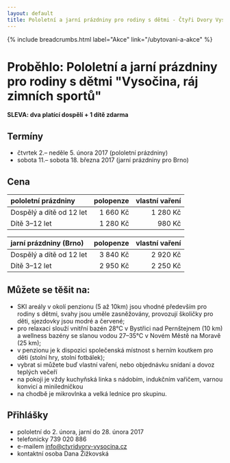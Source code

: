 ```yaml
---
layout: default
title: Pololetní a jarní prázdniny pro rodiny s dětmi - Čtyři Dvory Vysočina
---
```


{% include breadcrumbs.html label="Akce" link="/ubytovani-a-akce" %}

# Proběhlo: Pololetní a jarní prázdniny pro rodiny s dětmi "Vysočina, ráj zimních sportů"

**SLEVA: dva platící dospělí + 1 dítě zdarma**

## Termíny

- čtvrtek 2.– neděle 5. února 2017 (pololetní prázdniny)
- sobota 11.– sobota 18. března 2017 (jarní prázdniny pro Brno)

## Cena

| pololetní prázdniny      | polopenze | vlastní vaření |
|:-------------------------|----------:|---------------:|
| Dospělý a dítě od 12 let |  1 660 Kč |       1 280 Kč |
| Dítě 3–12 let            |  1 280 Kč |         980 Kč |

| jarní prázdniny (Brno)   | polopenze | vlastní vaření |
|:-------------------------|----------:|---------------:|
| Dospělý a dítě od 12 let |  3 840 Kč |       2 920 Kč |
| Dítě 3–12 let            |  2 950 Kč |       2 250 Kč |
 
## Můžete se těšit na:

- SKI areály v okolí penzionu (5 až 10km) jsou vhodné především pro rodiny s dětmi, svahy jsou uměle zasněžovány, provozují školičky pro děti, sjezdovky jsou modré a červené;
- pro relaxaci slouží vnitřní bazén 28°C v Bystřici nad Pernštejnem (10 km) a wellness bazény se slanou vodou 27–35°C v Novém Městě na Moravě (25 km);
- v penzionu je k dispozici společenská místnost s herním koutkem pro děti (stolní hry, stolní fotbálek);
- vybrat si můžete buď vlastní vaření, nebo objednávku snídaní a dovoz teplých večeří
- na pokoji je vždy kuchyňská linka s nádobím, indukčním vařičem, varnou konvicí a miniledničkou
- na chodbě je mikrovlnka a velká lednice pro skupinu.  

## Přihlášky

- pololetní do 2. února, jarní do 28. února 2017
- telefonicky 739 020 886
- e-mailem info@ctyridvory-vysocina.cz 
- kontaktní osoba Dana Žižkovská
